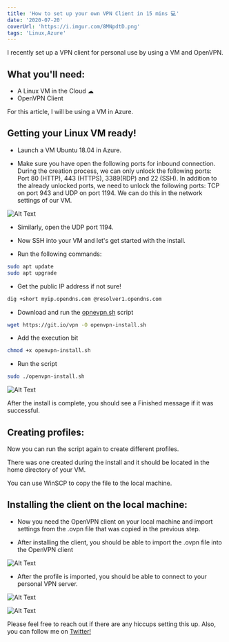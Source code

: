 ```yaml
---
title: 'How to set up your own VPN Client in 15 mins 💻'
date: '2020-07-20'
coverUrl: 'https://i.imgur.com/8MNpdtD.png'
tags: 'Linux,Azure'
---
```


I recently set up a VPN client for personal use by using a VM and OpenVPN.

## What you'll need:
- A Linux VM in the Cloud ☁
- OpenVPN Client

For this article, I will be using a VM in Azure.

## Getting your Linux VM ready!

- Launch a VM Ubuntu 18.04 in Azure.

- Make sure you have open the following ports for inbound connection. During the creation process, we can only unlock the following ports: Port 80 (HTTP), 443 (HTTPS), 3389(RDP) and 22 (SSH). In addition to the already unlocked ports, we need to unlock the following ports: TCP on port 943 and UDP on port 1194. We can do this in the network settings of our VM.

![Alt Text](https://dev-to-uploads.s3.amazonaws.com/i/d0oqur9ppk818i6frlwa.png)

- Similarly, open the UDP port 1194.

- Now SSH into your VM and let's get started with the install.

- Run the following commands:
```bash
sudo apt update
sudo apt upgrade
```
- Get the public IP address if not sure!
```bash
dig +short myip.opendns.com @resolver1.opendns.com
```
- Download and run the [opnevpn.sh](http://opnevpn.sh) script
```bash
wget https://git.io/vpn -O openvpn-install.sh
```
- Add the execution bit
```bash
chmod +x openvpn-install.sh
```
- Run the script
```bash
sudo ./openvpn-install.sh
```

![Alt Text](https://dev-to-uploads.s3.amazonaws.com/i/wugmlckln176qt7ofns6.png)

After the install is complete, you should see a Finished message if it was successful.

## Creating profiles:
Now you can run the script again to create different profiles.

There was one created during the install and it should be located in the home directory of your VM.

You can use WinSCP to copy the file to the local machine.

## Installing the client on the local machine:
- Now you need the OpenVPN client on your local machine and import settings from the .ovpn file that was copied in the previous step.

- After installing the client, you should be able to import the .ovpn file into the OpenVPN client

![Alt Text](https://dev-to-uploads.s3.amazonaws.com/i/ugodhipo8t40a1sv4z3d.png)

- After the profile is imported, you should be able to connect to your personal VPN server.

![Alt Text](https://dev-to-uploads.s3.amazonaws.com/i/gwwgxyq69z09j3rv85uk.png)

![Alt Text](https://dev-to-uploads.s3.amazonaws.com/i/eljwm5ajgehqsqtrt38y.png)

Please feel free to reach out if there are any hiccups setting this up.
Also, you can follow me on [Twitter!](https://twitter.com/rishabk7)